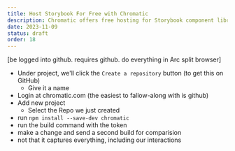 ```yaml
---
title: Host Storybook For Free with Chromatic
description: Chromatic offers free hosting for Storybook component libraries and design systems. Share your components with others on the premiere platform for Visual Testing and Review.
date: 2023-11-09
status: draft
order: 18
---
```


[be logged into github. requires github. do everything in Arc split browser]

- Under project, we'll click the `Create a repository` button (to get this on GitHub)
  - Give it a name
- Login at chromatic.com (the easiest to fallow-along with is github)
- Add new project
  - Select the Repo we just created
- run `npm install --save-dev chromatic`
- run the build command with the token
- make a change and send a second build for comparision
- not that it captures everything, including our interactions
